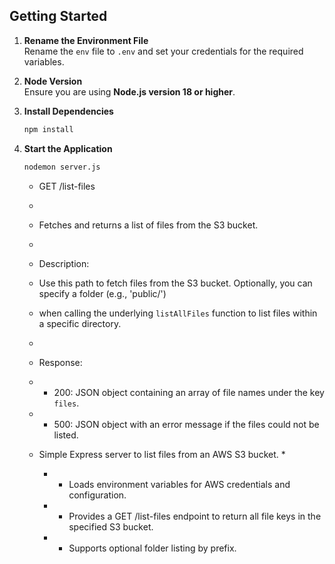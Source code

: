 ## Getting Started

1. **Rename the Environment File**  
    Rename the `env` file to `.env` and set your credentials for the required variables.

2. **Node Version**  
    Ensure you are using **Node.js version 18 or higher**.

3. **Install Dependencies**  
    ```bash
    npm install
    ```

4. **Start the Application**  
    ```bash
    nodemon server.js
    ```

     * GET /list-files
     *
     * Fetches and returns a list of files from the S3 bucket.
     * 
     * Description:
     * Use this path to fetch files from the S3 bucket. Optionally, you can specify a folder (e.g., 'public/') 
     * when calling the underlying `listAllFiles` function to list files within a specific directory.
     * 
     * Response:
     * - 200: JSON object containing an array of file names under the key `files`.
     * - 500: JSON object with an error message if the files could not be listed.

     * Simple Express server to list files from an AWS S3 bucket.
       * 
       * - Loads environment variables for AWS credentials and configuration.
       * - Provides a GET /list-files endpoint to return all file keys in the specified S3 bucket.
       * - Supports optional folder listing by prefix.